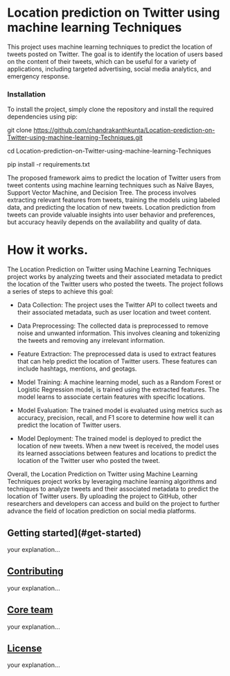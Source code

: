 # Location prediction on Twitter using machine learning Techniques

This project uses machine learning techniques to predict the location of tweets posted on Twitter. The goal is to identify the location of users based on the content of their tweets, which can be useful for a variety of applications, including targeted advertising, social media analytics, and emergency response.

### Installation
To install the project, simply clone the repository and install the required dependencies using pip:

git clone https://github.com/chandrakanthkunta/Location-prediction-on-Twitter-using-machine-learning-Techniques.git

cd Location-prediction-on-Twitter-using-machine-learning-Techniques

pip install -r requirements.txt








The proposed framework aims to predict the location of Twitter users from tweet contents using machine learning techniques such as Naïve Bayes, Support Vector Machine, and Decision Tree. The process involves extracting relevant features from tweets, training the models using labeled data, and predicting the location of new tweets. Location prediction from tweets can provide valuable insights into user behavior and preferences, but accuracy heavily depends on the availability and quality of data.

# How it works.

The Location Prediction on Twitter using Machine Learning Techniques project works by analyzing tweets and their associated metadata to predict the location of the Twitter users who posted the tweets. The project follows a series of steps to achieve this goal:

* Data Collection: The project uses the Twitter API to collect tweets and their associated metadata, such as user location and tweet content.

* Data Preprocessing: The collected data is preprocessed to remove noise and unwanted information. This involves cleaning and tokenizing the tweets and removing any irrelevant information.

* Feature Extraction: The preprocessed data is used to extract features that can help predict the location of Twitter users. These features can include hashtags,     mentions, and geotags.

* Model Training: A machine learning model, such as a Random Forest or Logistic Regression model, is trained using the extracted features. The model learns to associate certain features with specific locations.

* Model Evaluation: The trained model is evaluated using metrics such as accuracy, precision, recall, and F1 score to determine how well it can predict the location of Twitter users.

* Model Deployment: The trained model is deployed to predict the location of new tweets. When a new tweet is received, the model uses its learned associations between features and locations to predict the location of the Twitter user who posted the tweet.

Overall, the Location Prediction on Twitter using Machine Learning Techniques project works by leveraging machine learning algorithms and techniques to analyze tweets and their associated metadata to predict the location of Twitter users. By uploading the project to GitHub, other researchers and developers can access and build on the project to further advance the field of location prediction on social media platforms.

## Getting started](#get-started)
your explanation...


## [Contributing](#contributing)
your explanation...


## [Core team](#core-team)
your explanation...


## [License](#license)
your explanation...


